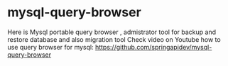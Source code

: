 # mysql-query-browser
Here is Mysql portable query browser , admistrator tool for backup and restore database and also migration tool
Check video on Youtube how to use query browser for mysql: https://github.com/springapidev/mysql-query-browser 
